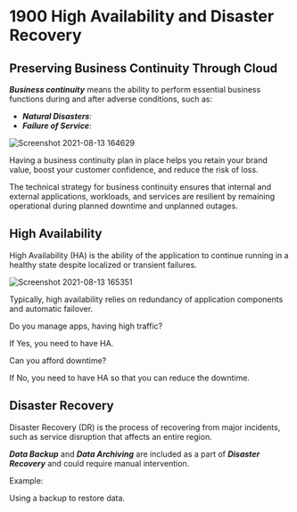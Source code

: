 # 1900 High Availability and Disaster Recovery

## Preserving Business Continuity Through Cloud

***Business continuity*** means the ability to perform essential business functions during and after adverse conditions, such as:

- ***Natural Disasters***: 
- ***Failure of Service***:

![Screenshot 2021-08-13 164629](https://user-images.githubusercontent.com/12828104/129375069-39d286f2-bc99-4a9b-82be-93eafb7b68a6.png)

Having a business continuity plan in place helps you retain your brand value, boost your customer confidence, and reduce the risk of loss. 

The technical strategy for business continuity ensures that internal and external applications, workloads, and services are resilient by remaining operational during planned downtime and unplanned outages. 

## High Availability

High Availability (HA) is the ability of the application to continue running in a healthy state despite localized or transient failures.

![Screenshot 2021-08-13 165351](https://user-images.githubusercontent.com/12828104/129376115-06297645-8274-4e69-b33a-0bc872d0c128.png)

Typically, high availability relies on redundancy of application components and automatic failover. 

Do you manage apps, having high traffic?

If Yes, you need to have HA.

Can you afford downtime?

If No, you need to have HA so that you can reduce the downtime.

## Disaster Recovery

Disaster Recovery (DR) is the process of recovering from major incidents, such as service disruption that affects an entire region.

***Data Backup*** and ***Data Archiving*** are included as a part of ***Disaster Recovery*** and could require manual intervention.

Example:

Using a backup to restore data.
